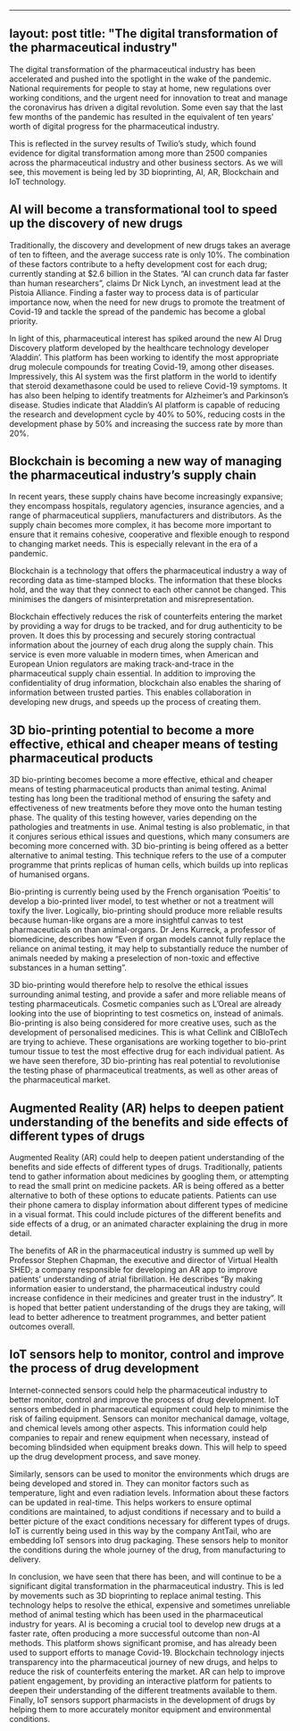 ---
layout: post
title:  "The digital transformation of the pharmaceutical industry"
-----
 
The digital transformation of the pharmaceutical industry has been accelerated and pushed into the spotlight in the wake of the pandemic. National requirements for people to stay at home, new regulations over working conditions, and the urgent need for innovation to treat and manage the coronavirus has driven a digital revolution. Some even say that the last few months of the pandemic has resulted in the equivalent of ten years’ worth of digital progress for the pharmaceutical industry.

This is reflected in the survey results of Twilio’s study, which found evidence for digital transformation among more than 2500 companies across the pharmaceutical industry and other business sectors. As we will see, this movement is being led by 3D bioprinting, AI, AR, Blockchain and IoT technology.

## AI will become a transformational tool to speed up the discovery of new drugs
Traditionally, the discovery and development of new drugs takes an average of ten to fifteen, and the average success rate is only 10%. The combination of these factors contribute to a hefty development cost for each drug; currently standing at $2.6 billion in the States. “AI can crunch data far faster than human researchers”, claims Dr Nick Lynch, an investment lead at the Pistoia Alliance. Finding a faster way to process data is of particular importance now, when the need for new drugs to promote the treatment of Covid-19 and tackle the spread of the pandemic has become a global priority.

In light of this, pharmaceutical interest has spiked around the new AI Drug Discovery platform developed by the healthcare technology developer ‘Aladdin’. This platform has been working to identify the most appropriate drug molecule compounds for treating Covid-19, among other diseases. Impressively, this AI system was the first platform in the world to identify that steroid dexamethasone could be used to relieve Covid-19 symptoms. It has also been helping to identify treatments for Alzheimer’s and Parkinson’s disease. Studies indicate that Aladdin’s AI platform is capable of reducing the research and development cycle by 40% to 50%, reducing costs in the development phase by 50% and increasing the success rate by more than 20%.

## Blockchain is becoming a new way of managing the pharmaceutical industry’s supply chain
In recent years, these supply chains have become increasingly expansive; they encompass hospitals, regulatory agencies, insurance agencies, and a range of pharmaceutical suppliers, manufacturers and distributors. As the supply chain becomes more complex, it has become more important to ensure that it remains cohesive, cooperative and flexible enough to respond to changing market needs. This is especially relevant in the era of a pandemic.

Blockchain is a technology that offers the pharmaceutical industry a way of recording data as time-stamped blocks. The information that these blocks hold, and the way that they connect to each other cannot be changed. This minimises the dangers of misinterpretation and misrepresentation.

Blockchain effectively reduces the risk of counterfeits entering the market by providing a way for drugs to be tracked, and for drug authenticity to be proven. It does this by processing and securely storing contractual information about the journey of each drug along the supply chain. This service is even more valuable in modern times, when American and European Union regulators are making track-and-trace in the pharmaceutical supply chain essential. In addition to improving the confidentiality of drug information, blockchain also enables the sharing of information between trusted parties. This enables collaboration in developing new drugs, and speeds up the process of creating them.

## 3D bio-printing potential to become a more effective, ethical and cheaper means of testing pharmaceutical products
3D bio-printing becomes become a more effective, ethical and cheaper means of testing pharmaceutical products than animal testing. Animal testing has long been the traditional method of ensuring the safety and effectiveness of new treatments before they move onto the human testing phase. The quality of this testing however, varies depending on the pathologies and treatments in use. Animal testing is also problematic, in that it conjures serious ethical issues and questions, which many consumers are becoming more concerned with. 3D bio-printing is being offered as a better alternative to animal testing. This technique refers to the use of a computer programme that prints replicas of human cells, which builds up into replicas of humanised organs.

Bio-printing is currently being used by the French organisation ‘Poeitis’ to develop a bio-printed liver model, to test whether or not a treatment will toxify the liver. Logically, bio-printing should produce more reliable results because human-like organs are a more insightful canvas to test pharmaceuticals on than animal-organs. Dr Jens Kurreck, a professor of biomedicine, describes how “Even if organ models cannot fully replace the reliance on animal testing, it may help to substantially reduce the number of animals needed by making a preselection of non-toxic and effective substances in a human setting”.

3D bio-printing would therefore help to resolve the ethical issues surrounding animal testing, and provide a safer and more reliable means of testing pharmaceuticals. Cosmetic companies such as L’Oreal are already looking into the use of bioprinting to test cosmetics on, instead of animals. Bio-printing is also being considered for more creative uses, such as the development of personalised medicines. This is what Cellink and CIBIoTech are trying to achieve. These organisations are working together to bio-print tumour tissue to test the most effective drug for each individual patient. As we have seen therefore, 3D bio-printing has real potential to revolutionise the testing phase of pharmaceutical treatments, as well as other areas of the pharmaceutical market.

## Augmented Reality (AR) helps to deepen patient understanding of the benefits and side effects of different types of drugs
Augmented Reality (AR) could help to deepen patient understanding of the benefits and side effects of different types of drugs. Traditionally, patients tend to gather information about medicines by googling them, or attempting to read the small print on medicine packets. AR is being offered as a better alternative to both of these options to educate patients. Patients can use their phone camera to display information about different types of medicine in a visual format. This could include pictures of the different benefits and side effects of a drug, or an animated character explaining the drug in more detail.

The benefits of AR in the pharmaceutical industry is summed up well by Professor Stephen Chapman, the executive and director of Virtual Health SHED; a company responsible for developing an AR app to improve patients’ understanding of atrial fibrillation. He describes “By making information easier to understand, the pharmaceutical industry could increase confidence in their medicines and greater trust in the industry”. It is hoped that better patient understanding of the drugs they are taking, will lead to better adherence to treatment programmes, and better patient outcomes overall.

## IoT sensors help to monitor, control and improve the process of drug development
Internet-connected sensors could help the pharmaceutical industry to better monitor, control and improve the process of drug development. IoT sensors embedded in pharmaceutical equipment could help to minimise the risk of failing equipment. Sensors can monitor mechanical damage, voltage, and chemical levels among other aspects. This information could help companies to repair and renew equipment when necessary, instead of becoming blindsided when equipment breaks down. This will help to speed up the drug development process, and save money.

Similarly, sensors can be used to monitor the environments which drugs are being developed and stored in. They can monitor factors such as temperature, light and even radiation levels. Information about these factors can be updated in real-time. This helps workers to ensure optimal conditions are maintained, to adjust conditions if necessary and to build a better picture of the exact conditions necessary for different types of drugs. IoT is currently being used in this way by the company AntTail, who are embedding IoT sensors into drug packaging. These sensors help to monitor the conditions during the whole journey of the drug, from manufacturing to delivery.

In conclusion, we have seen that there has been, and will continue to be a significant digital transformation in the pharmaceutical industry. This is led by movements such as 3D bioprinting to replace animal testing. This technology helps to resolve the ethical, expensive and sometimes unreliable method of animal testing which has been used in the pharmaceutical industry for years. AI is becoming a crucial tool to develop new drugs at a faster rate, often producing a more successful outcome than non-AI methods. This platform shows significant promise, and has already been used to support efforts to manage Covid-19. Blockchain technology injects transparency into the pharmaceutical journey of new drugs, and helps to reduce the risk of counterfeits entering the market. AR can help to improve patient engagement, by providing an interactive platform for patients to deepen their understanding of the different treatments available to them. Finally, IoT sensors support pharmacists in the development of drugs by helping them to more accurately monitor equipment and environmental conditions.
